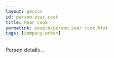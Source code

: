 ```yaml
---
layout: person
id: person.pear.cook
title: Pear Cook
permalink: people/person.pear.cook.html
tags: [company.urban]
---
```


Person details...
